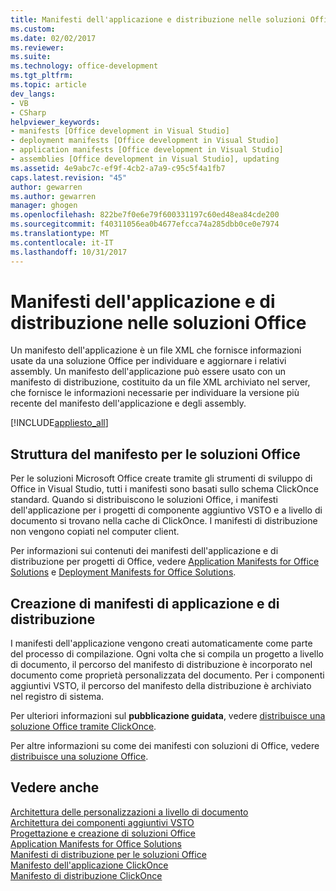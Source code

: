 ```yaml
---
title: Manifesti dell'applicazione e distribuzione nelle soluzioni Office | Documenti Microsoft
ms.custom: 
ms.date: 02/02/2017
ms.reviewer: 
ms.suite: 
ms.technology: office-development
ms.tgt_pltfrm: 
ms.topic: article
dev_langs:
- VB
- CSharp
helpviewer_keywords:
- manifests [Office development in Visual Studio]
- deployment manifests [Office development in Visual Studio]
- application manifests [Office development in Visual Studio]
- assemblies [Office development in Visual Studio], updating
ms.assetid: 4e9abc7c-ef9f-4cb2-a7a9-c95c5f4a1fb7
caps.latest.revision: "45"
author: gewarren
ms.author: gewarren
manager: ghogen
ms.openlocfilehash: 822be7f0e6e79f600331197c60ed48ea84cde200
ms.sourcegitcommit: f40311056ea0b4677efcca74a285dbb0ce0e7974
ms.translationtype: MT
ms.contentlocale: it-IT
ms.lasthandoff: 10/31/2017
---
```

# <a name="application-and-deployment-manifests-in-office-solutions"></a>Manifesti dell'applicazione e di distribuzione nelle soluzioni Office
  Un manifesto dell'applicazione è un file XML che fornisce informazioni usate da una soluzione Office per individuare e aggiornare i relativi assembly. Un manifesto dell'applicazione può essere usato con un manifesto di distribuzione, costituito da un file XML archiviato nel server, che fornisce le informazioni necessarie per individuare la versione più recente del manifesto dell'applicazione e degli assembly.  
  
 [!INCLUDE[appliesto_all](../vsto/includes/appliesto-all-md.md)]  
  
## <a name="manifest-structure-for-office-solutions"></a>Struttura del manifesto per le soluzioni Office  
 Per le soluzioni Microsoft Office create tramite gli strumenti di sviluppo di Office in Visual Studio, tutti i manifesti sono basati sullo schema ClickOnce standard. Quando si distribuiscono le soluzioni Office, i manifesti dell'applicazione per i progetti di componente aggiuntivo VSTO e a livello di documento si trovano nella cache di ClickOnce. I manifesti di distribuzione non vengono copiati nel computer client.  
  
 Per informazioni sui contenuti dei manifesti dell'applicazione e di distribuzione per progetti di Office, vedere [Application Manifests for Office Solutions](../vsto/application-manifests-for-office-solutions.md) e [Deployment Manifests for Office Solutions](../vsto/deployment-manifests-for-office-solutions.md).  
  
## <a name="creating-application-and-deployment-manifests"></a>Creazione di manifesti di applicazione e di distribuzione  
 I manifesti dell'applicazione vengono creati automaticamente come parte del processo di compilazione. Ogni volta che si compila un progetto a livello di documento, il percorso del manifesto di distribuzione è incorporato nel documento come proprietà personalizzata del documento. Per i componenti aggiuntivi VSTO, il percorso del manifesto della distribuzione è archiviato nel registro di sistema.  
  
 Per ulteriori informazioni sul **pubblicazione guidata**, vedere [distribuisce una soluzione Office tramite ClickOnce](../vsto/deploying-an-office-solution-by-using-clickonce.md).  
  
 Per altre informazioni su come dei manifesti con soluzioni di Office, vedere [distribuisce una soluzione Office](../vsto/deploying-an-office-solution.md).  
  
## <a name="see-also"></a>Vedere anche  
 [Architettura delle personalizzazioni a livello di documento](../vsto/architecture-of-document-level-customizations.md)   
 [Architettura dei componenti aggiuntivi VSTO](../vsto/architecture-of-vsto-add-ins.md)   
 [Progettazione e creazione di soluzioni Office](../vsto/designing-and-creating-office-solutions.md)   
 [Application Manifests for Office Solutions](../vsto/application-manifests-for-office-solutions.md)   
 [Manifesti di distribuzione per le soluzioni Office](../vsto/deployment-manifests-for-office-solutions.md)   
 [Manifesto dell'applicazione ClickOnce](/visualstudio/deployment/clickonce-application-manifest)   
 [Manifesto di distribuzione ClickOnce](/visualstudio/deployment/clickonce-deployment-manifest)  
  
  